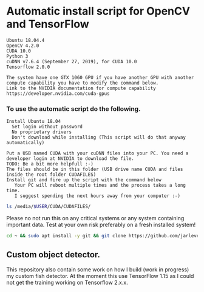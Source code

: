 # Automatic install script for OpenCV and TensorFlow



```
Ubuntu 18.04.4
OpenCV 4.2.0
CUDA 10.0
Python 3
cuDNN v7.6.4 (September 27, 2019), for CUDA 10.0
Tensorflow 2.0.0

The system have one GTX 1060 GPU if you have another GPU with another compute capability you have to modify the command below.
Link to the NVIDIA documentation for compute capability https://developer.nvidia.com/cuda-gpus

```

### To use the automatic script do the following.
```
Install Ubuntu 18.04
  Set login without password
  No proprietary drivers
  Don't download while installing (This script will do that anyway automatically)

Put a USB named CUDA with your cuDNN files into your PC. You need a developer login at NVIDIA to download the file.
TODO: Be a bit more helpfull :-)
The files should be in this folder (USB drive name CUDA and files inside the root folder CUDAFILES)
Install git and fire up the script with the command below
   Your PC will reboot multiple times and the process takes a long time.
   I suggest spending the next hours away from your computer :-)
```
```bash
ls /media/$USER/CUDA/CUDAFILES/
```

Please no not run this on any critical systems or any system containing important data. Test at your own risk preferably on a fresh installed system!

```bash
cd ~ && sudo apt install -y git && git clone https://github.com/jarleven/CUDA-OpenCV.git && cd CUDA-OpenCV/CUDA102-OpenCV420/ && ./setup.sh --arch_bin 6.1 --arch_ptx 6.1
```


## Custom object detector.
This repository also contain some work on how I build (work in progress) my custom fish detector. At the moment this use TensorFlow 1.15 as I could not get the training working on Tensorflow 2.x.x.
